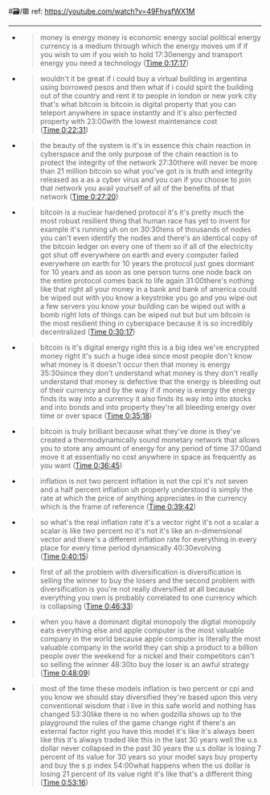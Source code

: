 #🗃/🟥 
ref: 
https://youtube.com/watch?v=49FhysfWX1M

---

- > money is energy money is economic energy social political energy currency is a medium through which the energy moves um if if you wish to um if you wish to hold 17:30energy and transport energy you need a technology ([Time 0:17:17](https://annotate.tv/watch/62b082ebdb59c50009d75e0d?annotationId=62b31449760f030009277b8b))
- > wouldn't it be great if i could buy a virtual building in argentina using borrowed pesos and then what if i could spirit the building out of the country and rent it to people in london or new york city that's what bitcoin is bitcoin is digital property that you can teleport anywhere in space instantly and it's also perfected property with 23:00with the lowest maintenance cost ([Time 0:22:31](https://annotate.tv/watch/62b082ebdb59c50009d75e0d?annotationId=62b314e2760f030009277b8d))
- > the beauty of the system is it's in essence this chain reaction in cyberspace and the only purpose of the chain reaction is to protect the integrity of the network 27:30there will never be more than 21 million bitcoin so what you've got is is truth and integrity released as a as a cyber virus and you can if you choose to join that network you avail yourself of all of the benefits of that network ([Time 0:27:20](https://annotate.tv/watch/62b082ebdb59c50009d75e0d?annotationId=62b3157c760f030009277b8e))
- > bitcoin is a nuclear hardened protocol it's it's pretty much the most robust resilient thing that human race has yet to invent for example it's running uh on on 30:30tens of thousands of nodes you can't even identify the nodes and there's an identical copy of the bitcoin ledger on every one of them so if all of the electricity got shut off everywhere on earth and every computer failed everywhere on earth for 10 years the protocol just goes dormant for 10 years and as soon as one person turns one node back on the entire protocol comes back to life again 31:00there's nothing like that right all your money in a bank and bank of america could be wiped out with you know a keystroke you go and you wipe out a few servers you know your building can be wiped out with a bomb right lots of things can be wiped out but but um bitcoin is the most resilient thing in cyberspace because it is so incredibly decentralized ([Time 0:30:17](https://annotate.tv/watch/62b082ebdb59c50009d75e0d?annotationId=62b315fbd0c4790009fc1394))
- > bitcoin is it's digital energy right this is a big idea we've encrypted money right it's such a huge idea since most people don't know what money is it doesn't occur then that money is energy 35:30since they don't understand what money is they don't really understand that money is defective that the energy is bleeding out of their currency and by the way if if money is energy the energy finds its way into a currency it also finds its way into into stocks and into bonds and into property they're all bleeding energy over time or over space ([Time 0:35:18](https://annotate.tv/watch/62b082ebdb59c50009d75e0d?annotationId=62b316d1760f030009277b8f))
- > bitcoin is truly brilliant because what they've done is they've created a thermodynamically sound monetary network that allows you to store any amount of energy for any period of time 37:00and move it at essentially no cost anywhere in space as frequently as you want ([Time 0:36:45](https://annotate.tv/watch/62b082ebdb59c50009d75e0d?annotationId=62b316ea760f030009277b90))
- > inflation is not two percent inflation is not the cpi it's not seven and a half percent inflation uh properly understood is simply the rate at which the price of anything appreciates in the currency which is the frame of reference ([Time 0:39:42](https://annotate.tv/watch/62b082ebdb59c50009d75e0d?annotationId=62b3176bb995060008e9d27d))
- > so what's the real inflation rate it's a vector right it's not a scalar a scalar is like two percent no it's not it's like an n-dimensional vector and there's a different inflation rate for everything in every place for every time period dynamically 40:30evolving ([Time 0:40:15](https://annotate.tv/watch/62b082ebdb59c50009d75e0d?annotationId=62b31777760f030009277b91))
- > first of all the problem with diversification is diversification is selling the winner to buy the losers and the second problem with diversification is you're not really diversified at all because everything you own is probably correlated to one currency which is collapsing ([Time 0:46:33](https://annotate.tv/watch/62b082ebdb59c50009d75e0d?annotationId=62b31884b995060008e9d27e))
- > when you have a dominant digital monopoly the digital monopoly eats everything else and apple computer is the most valuable company in the world because apple computer is literally the most valuable company in the world they can ship a product to a billion people over the weekend for a nickel and their competitors can't so selling the winner 48:30to buy the loser is an awful strategy ([Time 0:48:09](https://annotate.tv/watch/62b082ebdb59c50009d75e0d?annotationId=62b318c8b995060008e9d27f))
- > most of the time these models inflation is two percent or cpi and you know we should stay diversified they're based upon this very conventional wisdom that i live in this safe world and nothing has changed 53:30like there is no when godzilla shows up to the playground the rules of the game change right if there's an external factor right you have this model it's like it's always been like this it's always traded like this in the last 30 years well the u.s dollar never collapsed in the past 30 years the u.s dollar is losing 7 percent of its value for 30 years so your model says buy property and buy the s p index 54:00what happens when the us dollar is losing 21 percent of its value right it's like that's a different thing ([Time 0:53:16](https://annotate.tv/watch/62b082ebdb59c50009d75e0d?annotationId=62b31988b995060008e9d306))
